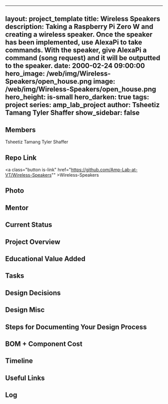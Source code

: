 
---
layout: project_template
title: Wireless Speakers
description: Taking a Raspberry Pi Zero W and creating a wireless speaker. Once the speaker has been implemented, use AlexaPi to take commands. With the speaker, give AlexaPi a command (song request) and it will be outputted to the speaker. 
date: 2000-02-24 09:00:00
hero_image: /web/img/Wireless-Speakers/open_house.png
image: /web/img/Wireless-Speakers/open_house.png
hero_height: is-small
hero_darken: true
tags: project
series: amp_lab_project
author: Tsheetiz Tamang
Tyler Shaffer
show_sidebar: false
---



## Members
Tsheetiz Tamang
Tyler Shaffer

## Repo Link
<a class="button is-link" href="https://github.com/Amp-Lab-at-VT/Wireless-Speakers"" >Wireless-Speakers</a>

## Photo

## Mentor

## Current Status

## Project Overview


## Educational Value Added


## Tasks

## Design Decisions

## Design Misc

## Steps for Documenting Your Design Process

## BOM + Component Cost

## Timeline

## Useful Links

## Log
            